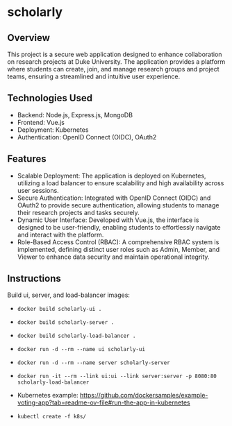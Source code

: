 # scholarly

## Overview
This project is a secure web application designed to enhance collaboration on research projects at Duke University. The application provides a platform where students can create, join, and manage research groups and project teams, ensuring a streamlined and intuitive user experience.

## Technologies Used
- Backend: Node.js, Express.js, MongoDB
- Frontend: Vue.js
- Deployment: Kubernetes
- Authentication: OpenID Connect (OIDC), OAuth2

## Features
- Scalable Deployment: The application is deployed on Kubernetes, utilizing a load balancer to ensure scalability and high availability across user sessions.
- Secure Authentication: Integrated with OpenID Connect (OIDC) and OAuth2 to provide secure authentication, allowing students to manage their research projects and tasks securely.
- Dynamic User Interface: Developed with Vue.js, the interface is designed to be user-friendly, enabling students to effortlessly navigate and interact with the platform.
- Role-Based Access Control (RBAC): A comprehensive RBAC system is implemented, defining distinct user roles such as Admin, Member, and Viewer to enhance data security and maintain operational integrity.

## Instructions

Build ui, server, and load-balancer images:
- `docker build scholarly-ui .`
- `docker build scholarly-server .`
- `docker build scholarly-load-balancer .`


- `docker run -d --rm --name ui scholarly-ui`
- `docker run -d --rm --name server scholarly-server`
- `docker run -it --rm --link ui:ui --link server:server -p 8080:80 scholarly-load-balancer`

- Kubernetes example: https://github.com/dockersamples/example-voting-app?tab=readme-ov-file#run-the-app-in-kubernetes
- `kubectl create -f k8s/`
